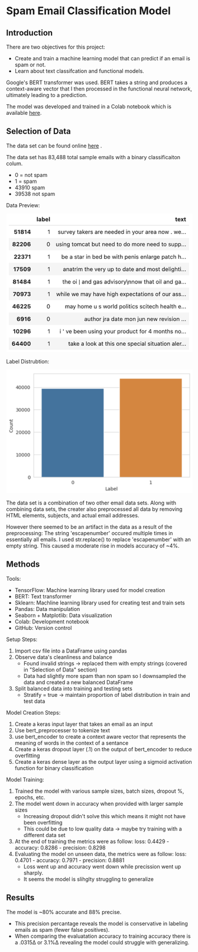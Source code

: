 # Spam Email Classification Model

## Introduction

There are two objectives for this project:
  - Create and train a machine learning model that can predict if an email is spam or not.
  - Learn about text classifcation and functional models.

Google's BERT transformer was used. BERT takes a string and produces a context-aware vector that I then processed in the functional neural network, ultimately leading to a prediction.

The model was developed and trained in a Colab notebook which is available [here](https://github.com/mLucas55/spam-email-classification/blob/main/code/spam-email-classification.ipynb).

## Selection of Data

The data set can be found online [here](https://drive.google.com/file/d/1ElqSIk-nJp8yKlz9ZGyVoKQ7e4OE1mpB/view?usp=sharing) .

The data set has 83,488 total sample emails with a binary classificaiton colum.
  - 0 = not spam
  - 1 = spam
  - 43910 spam
  - 39538 not spam

Data Preview:

![Data screenshot](./graphs/Data-Head.png)

Label Distrubtion:

![Bar screenshot](./graphs/Label-Balance.png)

The data set is a combination of two other email data sets. Along with combining data sets, the creater also preprocessed all data by removing HTML elements, subjects, and actual email addresses.

However there seemed to be an artifact in the data as a result of the preprocessing: The string 'escapenumber' occured multiple times in essentially all emails. I used str.replace() to replace 'escapenumber' with an empty string. This caused a moderate rise in models accuracy of ~4%.

## Methods

Tools:
  - TensorFlow: Machine learning library used for model creation
  - BERT: Text transformer
  - Sklearn: Machline learning library used for creating test and train sets
  - Pandas: Data manipulation 
  - Seaborn + Matplotlib: Data visualization
  - Colab: Development notebook
  - GitHub: Version control

Setup Steps:

1. Import csv file into a DataFrame using pandas
2. Observe data's cleanliness and balance
    - Found invalid strings -> replaced them with empty strings (covered in "Selection of Data" section)
    - Data had slightly more spam than non spam so I downsampled the data and created a new balanced DataFrame
3. Split balanced data into training and testing sets
    - Stratify = true -> maintain proportion of label distribution in train and test data

Model Creation Steps:

1. Create a keras input layer that takes an email as an input
2. Use bert_preprocesser to tokenize text
3. use bert_encoder to create a context aware vector that represents the meaning of words in the context of a sentance
4. Create a keras dropout layer (.1) on the output of bert_encoder to reduce overfitting
5. Create a keras dense layer as the output layer using a sigmoid activation function for binary classification

Model Training: 

1. Trained the model with various sample sizes, batch sizes, dropout %, epochs, etc.
2. The model went down in accuracy when provided with larger sample sizes
     - Increasing dropout didn't solve this which means it might not have been overfitting
     - This could be due to low quality data -> maybe try training with a different data set
3. At the end of training the metrics were as follow: loss: 0.4429 - accuracy: 0.8286 - precision: 0.8298
4. Evaluating the model on unseen data, the metrics were as follow: loss: 0.4701 - accuracy: 0.7971 - precision: 0.8881
    - Loss went up and accuracy went down while precission went up sharply.
    - It seems the model is slihglty struggling to generalize

## Results

The model is ~80% accurate and 88% precise. 
  - This precision percantage reveals the model is conservative in labeling emails as spam (fewer false positives). 
  - When comparing the evaluatation accuracy to training accuracy there is a .0315∆ or 3.1%∆ revealing the model could struggle with generalizing.
